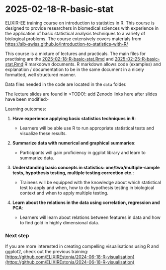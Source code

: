 # 2025-02-18-R-basic-stat

ELIXIR-EE training course on introduction to statistics in R. This course is designed to provide researchers in biomedical sciences with experience in the application of basic statistical analysis techniques to a variety of biological problems. The course extensively covers materials from https://sib-swiss.github.io/Introduction-to-statistics-with-R/



This course is a mixture of lectures and practicals. The main files for practising are the [2025-02-18-R-basic-stat.Rmd](2025-02-18-R-basic-stat.Rmd) and [2025-02-25-R-basic-stat.Rmd](2025-02-25-R-basic-stat.Rmd) R markdown documents. R markdown allows code (examples) and explanation / documentation to be in the same document in a nicely formatted, well structured manner.

Data files needed in the code are located in the `data` folder.

The lecture slides are found in <TODO!: add Zenodo links here after slides have been modified>

Learning outcomes:

1.  **Have experience applying basic statistics techniques in R**:

    -   Learners will be able use R to run appropriate statistical tests and visualize these results.

2.  **Summarize data with numerical and graphical summaries**:

    -   Participants will gain proficiency in ggplot library and learn to summarize data.

3.  **Understanding basic concepts in statistics: one/two/multiple-sample tests, hypothesis testing, multiple testing correction etc.**:

    -   Trainees will be equipped with the knowledge about which statistical test to apply and when, how to do hypothesis testing in biological context and when to apply multiple testing.

4.  **Learn about the relations in the data using correlation, regression and PCA**:

    -   Learners will learn about relations between features in data and how to find gold in highly dimensional data. 

### Next step

If you are more interested in creating compelling visualisations using R and ggplot2, check out the previous training: [https://github.com/ELIXIREstonia/2024-06-18-R-visualisation](https://github.com/ELIXIREstonia/2024-06-18-R-visualisation)
